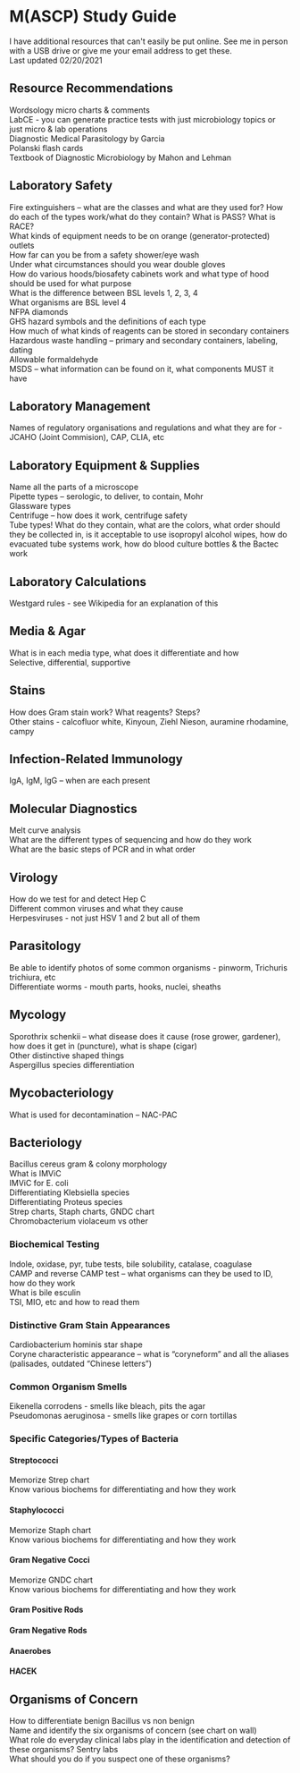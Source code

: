 # M(ASCP) Study Guide  
I have additional resources that can't easily be put online. See me in person with a USB drive or give me your email address to get these.  
Last updated 02/20/2021  

## Resource Recommendations  
Wordsology micro charts & comments  
LabCE - you can generate practice tests with just microbiology topics or just micro & lab operations  
Diagnostic Medical Parasitology by Garcia  
Polanski flash cards  
Textbook of Diagnostic Microbiology by Mahon and Lehman  

## Laboratory Safety 
Fire extinguishers – what are the classes and what are they used for? How do each of the types work/what do they contain? What is PASS? What is RACE?  
What kinds of equipment needs to be on orange (generator-protected) outlets  
How far can you be from a safety shower/eye wash  
Under what circumstances should you wear double gloves  
How do various hoods/biosafety cabinets work and what type of hood should be used for what purpose  
What is the difference between BSL levels 1, 2, 3, 4  
What organisms are BSL level 4  
NFPA diamonds  
GHS hazard symbols and the definitions of each type  
How much of what kinds of reagents can be stored in secondary containers  
Hazardous waste handling – primary and secondary containers, labeling, dating  
Allowable formaldehyde  
MSDS – what information can be found on it, what components MUST it have  

## Laboratory Management
Names of regulatory organisations and regulations and what they are for - JCAHO (Joint Commision), CAP, CLIA, etc  

## Laboratory Equipment & Supplies
Name all the parts of a microscope  
Pipette types – serologic, to deliver, to contain, Mohr  
Glassware types  
Centrifuge – how does it work, centrifuge safety  
Tube types! What do they contain, what are the colors, what order should they be collected in, is it acceptable to use isopropyl alcohol wipes, how do evacuated tube systems work, how do blood culture bottles & the Bactec work  

## Laboratory Calculations
Westgard rules - see Wikipedia for an explanation of this  

## Media & Agar
What is in each media type, what does it differentiate and how  
Selective, differential, supportive  

## Stains
How does Gram stain work? What reagents? Steps?  
Other stains - calcofluor white, Kinyoun, Ziehl Nieson, auramine rhodamine, campy  

## Infection-Related Immunology
IgA, IgM, IgG – when are each present  

## Molecular Diagnostics
Melt curve analysis  
What are the different types of sequencing and how do they work  
What are the basic steps of PCR and in what order  

## Virology
How do we test for and detect Hep C  
Different common viruses and what they cause  
Herpesviruses - not just HSV 1 and 2 but all of them  

## Parasitology
Be able to identify photos of some common organisms - pinworm, Trichuris trichiura, etc  
Differentiate worms - mouth parts, hooks, nuclei, sheaths  

## Mycology
Sporothrix schenkii – what disease does it cause (rose grower, gardener), how does it get in (puncture), what is shape (cigar)  
Other distinctive shaped things  
Aspergillus species differentiation  

## Mycobacteriology
What is used for decontamination – NAC-PAC  

## Bacteriology
Bacillus cereus gram & colony morphology  
What is IMViC  
IMViC for E. coli  
Differentiating Klebsiella species   
Differentiating Proteus species  
Strep charts, Staph charts, GNDC chart  
Chromobacterium violaceum vs other  
### Biochemical Testing
Indole, oxidase, pyr, tube tests, bile solubility, catalase, coagulase  
CAMP and reverse CAMP test – what organisms can they be used to ID, how do they work  
What is bile esculin  
TSI, MIO, etc and how to read them  
### Distinctive Gram Stain Appearances
Cardiobacterium hominis star shape  
Coryne characteristic appearance – what is “coryneform” and all the aliases (palisades, outdated “Chinese letters”)  
### Common Organism Smells
Eikenella corrodens - smells like bleach, pits the agar  
Pseudomonas aeruginosa - smells like grapes or corn tortillas  
### Specific Categories/Types of Bacteria
#### Streptococci
Memorize Strep chart  
Know various biochems for differentiating and how they work  
#### Staphylococci
Memorize Staph chart  
Know various biochems for differentiating and how they work  
#### Gram Negative Cocci 
Memorize GNDC chart  
Know various biochems for differentiating and how they work  
#### Gram Positive Rods
#### Gram Negative Rods
#### Anaerobes
#### HACEK

## Organisms of Concern
How to differentiate benign Bacillus vs non benign  
Name and identify the six organisms of concern (see chart on wall)  
What role do everyday clinical labs play in the identification and detection of these organisms? Sentry labs  
What should you do if you suspect one of these organisms?  

